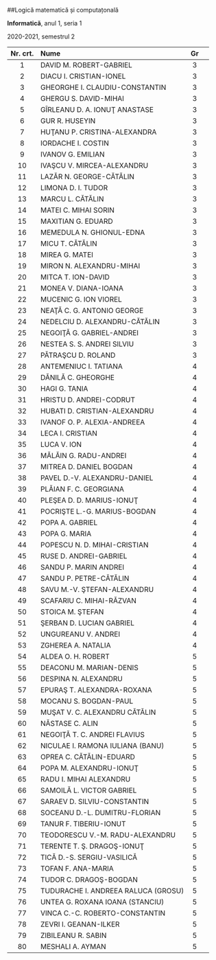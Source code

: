 ##Logică matematică și computațonală

**Informatică**, anul 1, seria 1

2020-2021, semestrul 2


| Nr. crt. | Nume                                | Gr |   |
|:--------:| :---------------------------- |:---: | :---: |
| 1        | DAVID M. ROBERT-GABRIEL             | 3  |   |
| 2        | DIACU I. CRISTIAN-IONEL             | 3  |   |
| 3        | GHEORGHE I. CLAUDIU-CONSTANTIN      | 3  |   |
| 4        | GHERGU S. DAVID-MIHAI               | 3  |   |
| 5        | GÎRLEANU D. A. IONUŢ ANASTASE       | 3  |   |
| 6        | GUR R. HUSEYIN                      | 3  |   |
| 7        | HUŢANU P. CRISTINA-ALEXANDRA        | 3  |   |
| 8        | IORDACHE I. COSTIN                  | 3  |   |
| 9        | IVANOV G. EMILIAN                   | 3  |   |
| 10       | IVAŞCU V. MIRCEA-ALEXANDRU          | 3  |   |
| 11       | LAZĂR N. GEORGE-CĂTĂLIN             | 3  |   |
| 12       | LIMONA D. I. TUDOR                  | 3  |   |
| 13       | MARCU L. CĂTĂLIN                    | 3  |   |
| 14       | MATEI C. MIHAI SORIN                | 3  |   |
| 15       | MAXITIAN G. EDUARD                  | 3  |   |
| 16       | MEMEDULA N. GHIONUL-EDNA            | 3  |   |
| 17       | MICU T. CĂTĂLIN                     | 3  |   |
| 18       | MIREA G. MATEI                      | 3  |   |
| 19       | MIRON N. ALEXANDRU-MIHAI            | 3  |   |
| 20       | MITCA T. ION-DAVID                  | 3  |   |
| 21       | MONEA V. DIANA-IOANA                | 3  |   |
| 22       | MUCENIC G. ION VIOREL               | 3  |   |
| 23       | NEAŢĂ C. G. ANTONIO GEORGE          | 3  |   |
| 24       | NEDELCIU D. ALEXANDRU-CĂTĂLIN       | 3  |   |
| 25       | NEGOIŢĂ G. GABRIEL-ANDREI           | 3  |   |
| 26       | NESTEA S. S. ANDREI SILVIU          | 3  |   |
| 27       | PĂTRAŞCU D. ROLAND                  | 3  |   |
| 28       | ANTEMENIUC I. TATIANA               | 4  |   |
| 29       | DĂNILĂ C. GHEORGHE                  | 4  |   |
| 30       | HAGI G. TANIA                       | 4  |   |
| 31       | HRISTU D. ANDREI-CODRUT             | 4  |   |
| 32       | HUBATI D. CRISTIAN-ALEXANDRU        | 4  |   |
| 33       | IVANOF O. P. ALEXIA-ANDREEA         | 4  |   |
| 34       | LECA I. CRISTIAN                    | 4  |   |
| 35       | LUCA V. ION                         | 4  |   |
| 36       | MĂLĂIN G. RADU-ANDREI               | 4  |   |
| 37       | MITREA D. DANIEL BOGDAN             | 4  |   |
| 38       | PAVEL D.-V. ALEXANDRU-DANIEL        | 4  |   |
| 39       | PLĂIAN F. C. GEORGIANA              | 4  |   |
| 40       | PLEŞEA D. D. MARIUS-IONUŢ           | 4  |   |
| 41       | POCRIŞTE L.-G. MARIUS-BOGDAN        | 4  |   |
| 42       | POPA A. GABRIEL                     | 4  |   |
| 43       | POPA G. MARIA                       | 4  |   |
| 44       | POPESCU N. D. MIHAI-CRISTIAN        | 4  |   |
| 45       | RUSE D. ANDREI-GABRIEL              | 4  |   |
| 46       | SANDU P. MARIN ANDREI               | 4  |   |
| 47       | SANDU P. PETRE-CĂTĂLIN              | 4  |   |
| 48       | SAVU M.-V. ŞTEFAN-ALEXANDRU         | 4  |   |
| 49       | SCAFARIU C. MIHAI-RĂZVAN            | 4  |   |
| 50       | STOICA M. ŞTEFAN                    | 4  |   |
| 51       | ŞERBAN D. LUCIAN GABRIEL            | 4  |   |
| 52       | UNGUREANU V. ANDREI                 | 4  |   |
| 53       | ZGHEREA A. NATALIA                  | 4  |   |
| 54       | ALDEA O. H. ROBERT                  | 5  |   |
| 55       | DEACONU M. MARIAN-DENIS             | 5  |   |
| 56       | DESPINA N. ALEXANDRU                | 5  |   |
| 57       | EPURAŞ T. ALEXANDRA-ROXANA          | 5  |   |
| 58       | MOCANU S. BOGDAN-PAUL               | 5  |   |
| 59       | MUŞAT V. C. ALEXANDRU CĂTĂLIN       | 5  |   |
| 60       | NĂSTASE C. ALIN                     | 5  |   |
| 61       | NEGOIŢĂ T. C. ANDREI FLAVIUS        | 5  |   |
| 62       | NICULAE I. RAMONA IULIANA (BANU)    | 5  |   |
| 63       | OPREA C. CĂTĂLIN-EDUARD             | 5  |   |
| 64       | POPA M. ALEXANDRU-IONUŢ             | 5  |   |
| 65       | RADU I. MIHAI ALEXANDRU             | 5  |   |
| 66       | SAMOILĂ L. VICTOR GABRIEL           | 5  |   |
| 67       | SARAEV D. SILVIU-CONSTANTIN         | 5  |   |
| 68       | SOCEANU D.-L. DUMITRU-FLORIAN       | 5  |   |
| 69       | TANUR F. TIBERIU-IONUT              | 5  |   |
| 70       | TEODORESCU V.-M. RADU-ALEXANDRU     | 5  |   |
| 71       | TERENTE T. Ş. DRAGOŞ-IONUŢ          | 5  |   |
| 72       | TICĂ D.-S. SERGIU-VASILICĂ          | 5  |   |
| 73       | TOFAN F. ANA-MARIA                  | 5  |   |
| 74       | TUDOR C. DRAGOŞ-BOGDAN              | 5  |   |
| 75       | TUDURACHE I. ANDREEA RALUCA (GROSU) | 5  |   |
| 76       | UNTEA G. ROXANA IOANA (STANCIU)     | 5  |   |
| 77       | VINCA C.-C. ROBERTO-CONSTANTIN      | 5  |   |
| 78       | ZEVRI I. GEANAN-ILKER               | 5  |   |
| 79       | ZIBILEANU R. SABIN                  | 5  |   |
| 80       | MESHALI A. AYMAN                    | 5  |   |
